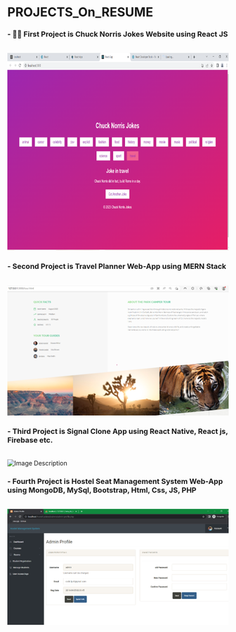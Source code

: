 # PROJECTS_On_RESUME

### - 💚📱 First Project is Chuck Norris Jokes Website using React JS
<br>
<img src="https://github.com/Kgotta-contribute/PROJECTS_On_RESUME/blob/main/JokeDeliveringWebsiteUsingREACT/Screenshot1.png?raw=true" alt="Image Description" width="750px" height="450px">
</br>

### - Second Project is Travel Planner Web-App using MERN Stack
<br>
<img src="https://github.com/Kgotta-contribute/PROJECTS_On_RESUME/blob/main/TravelPlannerApp/Images/Screenshot%20(59).png?raw=true" alt="Image Description" style="margin-right: 150px;">
</br>

### - Third Project is Signal Clone App using React Native, React js, Firebase etc.
<br>
<img src="https://github.com/Kgotta-contribute/PROJECTS_On_RESUME/blob/main/signal-new-clone/Image_N_Rec/ANDROID_SDK_GIF.gif" alt="Image Description" width="350px" height="750px">
</br>

### - Fourth Project is Hostel Seat Management System Web-App using MongoDB, MySql, Bootstrap, Html, Css, JS, PHP
<br>
<img src="https://github.com/Kgotta-contribute/PROJECTS_On_RESUME/blob/main/HOSTELseatMANAGINGsystem/Images/Screenshot%20(1423).png?raw=true" style="margin-right: 150px;">
</br>

